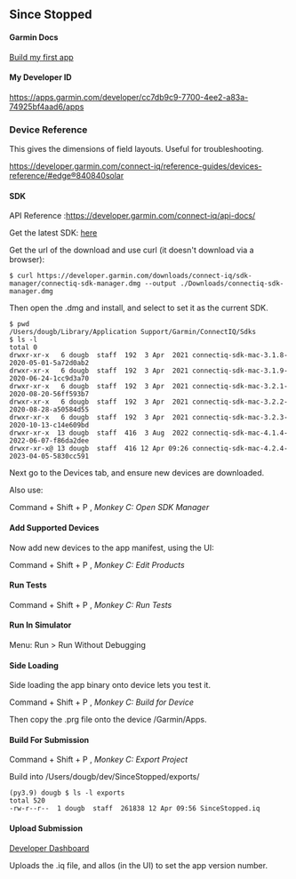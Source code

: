 ## Since Stopped

#### Garmin Docs

[Build my first app](https://developer.garmin.com/connect-iq/connect-iq-basics/your-first-app/)

#### My Developer ID

https://apps.garmin.com/developer/cc7db9c9-7700-4ee2-a83a-74925bf4aad6/apps

### Device Reference

This gives the dimensions of field layouts. Useful for troubleshooting.

https://developer.garmin.com/connect-iq/reference-guides/devices-reference/#edge®840840solar

#### SDK

API Reference :https://developer.garmin.com/connect-iq/api-docs/

Get the latest SDK: [here](https://developer.garmin.com/connect-iq/sdk/)

Get the url of the download and use curl (it doesn't download via a browser):

```
$ curl https://developer.garmin.com/downloads/connect-iq/sdk-manager/connectiq-sdk-manager.dmg --output ./Downloads/connectiq-sdk-manager.dmg
```

Then open the .dmg and install, and select to set it as the current SDK.

```
$ pwd
/Users/dougb/Library/Application Support/Garmin/ConnectIQ/Sdks
$ ls -l
total 0
drwxr-xr-x   6 dougb  staff  192  3 Apr  2021 connectiq-sdk-mac-3.1.8-2020-05-01-5a72d0ab2
drwxr-xr-x   6 dougb  staff  192  3 Apr  2021 connectiq-sdk-mac-3.1.9-2020-06-24-1cc9d3a70
drwxr-xr-x   6 dougb  staff  192  3 Apr  2021 connectiq-sdk-mac-3.2.1-2020-08-20-56ff593b7
drwxr-xr-x   6 dougb  staff  192  3 Apr  2021 connectiq-sdk-mac-3.2.2-2020-08-28-a50584d55
drwxr-xr-x   6 dougb  staff  192  3 Apr  2021 connectiq-sdk-mac-3.2.3-2020-10-13-c14e609bd
drwxr-xr-x  13 dougb  staff  416  3 Aug  2022 connectiq-sdk-mac-4.1.4-2022-06-07-f86da2dee
drwxr-xr-x@ 13 dougb  staff  416 12 Apr 09:26 connectiq-sdk-mac-4.2.4-2023-04-05-5830cc591
```

Next go to the Devices tab, and ensure new devices are downloaded.

Also use:

Command + Shift + P , _Monkey C: Open SDK Manager_

#### Add Supported Devices

Now add new devices to the app manifest, using the UI:

Command + Shift + P , _Monkey C: Edit Products_

#### Run Tests

Command + Shift + P , _Monkey C: Run Tests_

#### Run In Simulator

Menu: Run > Run Without Debugging

#### Side Loading

Side loading the app binary onto device lets you test it.

Command + Shift + P , _Monkey C: Build for Device_

Then copy the .prg file onto the device /Garmin/Apps.

#### Build For Submission

Command + Shift + P , _Monkey C: Export Project_

Build into /Users/dougb/dev/SinceStopped/exports/

```
(py3.9) dougb $ ls -l exports 
total 520
-rw-r--r--  1 dougb  staff  261838 12 Apr 09:56 SinceStopped.iq
```

#### Upload Submission

[Developer Dashboard](https://apps.garmin.com/en-US/apps/f1cbfe29-f1a0-40c8-a16a-aff5236a6bfa)

Uploads the .iq file, and allos (in the UI) to set the app version number.